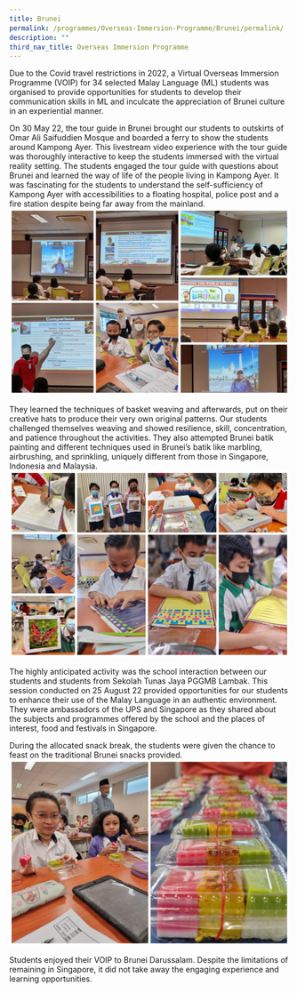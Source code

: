 ```yaml
---
title: Brunei
permalink: /programmes/Overseas-Immersion-Programme/Brunei/permalink/
description: ""
third_nav_title: Overseas Immersion Programme
---
```

Due to the Covid travel restrictions in 2022, a Virtual Overseas Immersion Programme (VOIP) for 34 selected Malay Language (ML) students was organised to provide opportunities for students to develop their communication skills in ML and inculcate the appreciation of Brunei culture in an experiential manner.

On 30 May 22, the tour guide in Brunei brought our students to outskirts of Omar Ali Saifuddien Mosque and boarded a ferry to show the students around Kampong Ayer. This livestream video experience with the tour guide was thoroughly interactive to keep the students immersed with the virtual reality setting. The students engaged the tour guide with questions about Brunei and learned the way of life of the people living in Kampong Ayer. It was fascinating for the students to understand the self-sufficiency of Kampong Ayer with accessibilities to a floating hospital, police post and a fire station despite being far away from the mainland.
![](/images/Programmes/2022/OIP/2022%20VOIP%20Brunei-1.jpg)

They learned the techniques of basket weaving and afterwards, put on their creative hats to produce their very own original patterns. Our students challenged themselves weaving and showed resilience, skill, concentration, and patience throughout the activities. They also attempted Brunei batik painting and different techniques used in Brunei’s batik like marbling, airbrushing, and sprinkling, uniquely different from those in Singapore, Indonesia and Malaysia.
![](/images/Programmes/2022/OIP/2022%20VOIP%20Brunei-2.jpg)

The highly anticipated activity was the school interaction between our students and students from Sekolah Tunas Jaya PGGMB Lambak. This session conducted on 25 August 22 provided opportunities for our students to enhance their use of the Malay Language in an authentic environment.  They were ambassadors of the UPS and Singapore as they shared about the subjects and programmes offered by the school and the places of interest, food and festivals in Singapore.

During the allocated snack break, the students were given the chance to feast on the traditional Brunei snacks provided.
![](/images/Programmes/2022/2022%20VOIP%20Brunei-3.jpg)

Students enjoyed their VOIP to Brunei Darussalam. Despite the limitations of remaining in Singapore, it did not take away the engaging experience and learning opportunities.